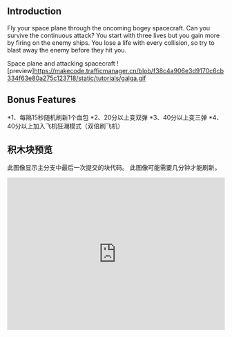 ## Introduction

Fly your space plane through the oncoming bogey spacecraft. Can you survive the continuous attack? You start with three lives but you gain more by firing on the enemy ships. You lose a life with every collision, so try to blast away the enemy before they hit you.

Space plane and attacking spacecraft
![preview]https://makecode.trafficmanager.cn/blob/f38c4a906e3d9170c6cb334f63e80a275c123718/static/tutorials/galga.gif

## Bonus Features
*1、每隔15秒随机刷新1个血包
*2、20分以上变双弹
*3、40分以上变三弹
*4、40分以上加入飞机狂潮模式（双倍刷飞机）

## 积木块预览

此图像显示主分支中最后一次提交的块代码。
此图像可能需要几分钟才能刷新。

<html><div style="position:relative;height:0;padding-bottom:70%;overflow:hidden;"><iframe style="position:absolute;top:0;left:0;width:100%;height:100%;" src="https://arcade.makecode.com/#pub:_gP0Y0MFe3aA1" frameborder="0" sandbox="allow-popups allow-forms allow-scripts allow-same-origin"></iframe></div></html>
